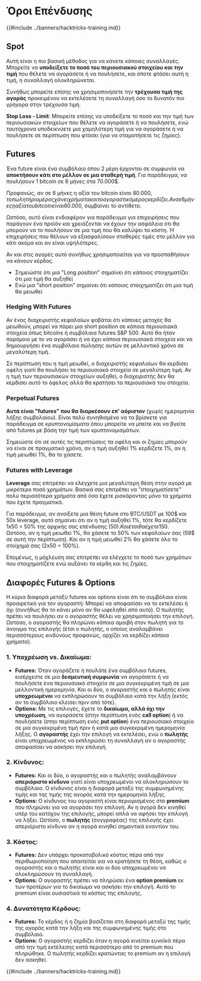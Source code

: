 # Όροι Επένδυσης

{{#include ../banners/hacktricks-training.md}}

## Spot

Αυτή είναι η πιο βασική μέθοδος για να κάνετε κάποιες συναλλαγές. Μπορείτε να **υποδείξετε το ποσό του περιουσιακού στοιχείου και την τιμή** που θέλετε να αγοράσετε ή να πουλήσετε, και όποτε φτάσει αυτή η τιμή, η συναλλαγή ολοκληρώνεται.

Συνήθως μπορείτε επίσης να χρησιμοποιήσετε την **τρέχουσα τιμή της αγοράς** προκειμένου να εκτελέσετε τη συναλλαγή όσο το δυνατόν πιο γρήγορα στην τρέχουσα τιμή.

**Stop Loss - Limit**: Μπορείτε επίσης να υποδείξετε το ποσό και την τιμή των περιουσιακών στοιχείων που θέλετε να αγοράσετε ή να πουλήσετε, ενώ ταυτόχρονα υποδεικνύετε μια χαμηλότερη τιμή για να αγοράσετε ή να πουλήσετε σε περίπτωση που φτάσει (για να σταματήσετε τις ζημίες).

## Futures

Ένα future είναι ένα συμβόλαιο όπου 2 μέρη έρχονται σε συμφωνία να **αποκτήσουν κάτι στο μέλλον σε μια σταθερή τιμή**. Για παράδειγμα, να πουλήσουν 1 bitcoin σε 6 μήνες στα 70.000$.

Προφανώς, αν σε 6 μήνες η αξία του bitcoin είναι 80.000$, το πωλητήριο μέρος χάνει χρήματα και το αγοραστικό μέρος κερδίζει. Αν σε 6 μήνες η αξία του bitcoin είναι 60.000$, συμβαίνει το αντίθετο.

Ωστόσο, αυτό είναι ενδιαφέρον για παράδειγμα για επιχειρήσεις που παράγουν ένα προϊόν και χρειάζονται να έχουν την ασφάλεια ότι θα μπορούν να το πουλήσουν σε μια τιμή που θα καλύψει τα κόστη. Ή επιχειρήσεις που θέλουν να εξασφαλίσουν σταθερές τιμές στο μέλλον για κάτι ακόμα και αν είναι υψηλότερες.

Αν και στις αγορές αυτό συνήθως χρησιμοποιείται για να προσπαθήσουν να κάνουν κέρδος.

* Σημειώστε ότι μια "Long position" σημαίνει ότι κάποιος στοιχηματίζει ότι μια τιμή θα αυξηθεί
* Ενώ μια "short position" σημαίνει ότι κάποιος στοιχηματίζει ότι μια τιμή θα μειωθεί

### Hedging With Futures <a href="#mntl-sc-block_7-0" id="mntl-sc-block_7-0"></a>

Αν ένας διαχειριστής κεφαλαίων φοβάται ότι κάποιες μετοχές θα μειωθούν, μπορεί να πάρει μια short position σε κάποια περιουσιακά στοιχεία όπως bitcoins ή συμβόλαια futures S\&P 500. Αυτό θα ήταν παρόμοιο με το να αγοράσει ή να έχει κάποια περιουσιακά στοιχεία και να δημιουργήσει ένα συμβόλαιο πώλησης αυτών σε μελλοντικό χρόνο σε μεγαλύτερη τιμή.

Σε περίπτωση που η τιμή μειωθεί, ο διαχειριστής κεφαλαίων θα κερδίσει οφέλη γιατί θα πουλήσει τα περιουσιακά στοιχεία σε μεγαλύτερη τιμή. Αν η τιμή των περιουσιακών στοιχείων αυξηθεί, ο διαχειριστής δεν θα κερδίσει αυτό το όφελος αλλά θα κρατήσει τα περιουσιακά του στοιχεία.

### Perpetual Futures

**Αυτά είναι "futures" που θα διαρκέσουν επ' αόριστον** (χωρίς ημερομηνία λήξης συμβολαίου). Είναι πολύ συνηθισμένο να τα βρίσκετε για παράδειγμα σε κρυπτονομίσματα όπου μπορείτε να μπείτε και να βγείτε από futures με βάση την τιμή των κρυπτονομισμάτων.

Σημειώστε ότι σε αυτές τις περιπτώσεις τα οφέλη και οι ζημίες μπορούν να είναι σε πραγματικό χρόνο, αν η τιμή αυξηθεί 1% κερδίζετε 1%, αν η τιμή μειωθεί 1%, θα το χάσετε.

### Futures with Leverage

**Leverage** σας επιτρέπει να ελέγχετε μια μεγαλύτερη θέση στην αγορά με μικρότερο ποσό χρημάτων. Βασικά σας επιτρέπει να "στοιχηματίσετε" πολύ περισσότερα χρήματα από όσα έχετε ρισκάροντας μόνο τα χρήματα που έχετε πραγματικά.

Για παράδειγμα, αν ανοίξετε μια θέση future στο BTC/USDT με 100$ και 50x leverage, αυτό σημαίνει ότι αν η τιμή αυξηθεί 1%, τότε θα κερδίζετε 1x50 = 50% της αρχικής σας επένδυσης (50$). Και έτσι θα έχετε 150$.\
Ωστόσο, αν η τιμή μειωθεί 1%, θα χάσετε το 50% των κεφαλαίων σας (59$ σε αυτή την περίπτωση). Και αν η τιμή μειωθεί 2% θα χάσετε όλο το στοίχημά σας (2x50 = 100%).

Επομένως, η μόχλευση σας επιτρέπει να ελέγχετε το ποσό των χρημάτων που στοιχηματίζετε ενώ αυξάνει τα κέρδη και τις ζημίες.

## Διαφορές Futures & Options

Η κύρια διαφορά μεταξύ futures και options είναι ότι το συμβόλαιο είναι προαιρετικό για τον αγοραστή: Μπορεί να αποφασίσει να το εκτελέσει ή όχι (συνήθως θα το κάνει μόνο αν θα ωφεληθεί από αυτό). Ο πωλητής πρέπει να πουλήσει αν ο αγοραστής θέλει να χρησιμοποιήσει την επιλογή.\
Ωστόσο, ο αγοραστής θα πληρώνει κάποια αμοιβή στον πωλητή για το άνοιγμα της επιλογής (έτσι ο πωλητής, ο οποίος αναλαμβάνει περισσότερους κινδύνους προφανώς, αρχίζει να κερδίζει κάποια χρήματα).

### 1. **Υποχρέωση vs. Δικαίωμα:**

* **Futures:** Όταν αγοράζετε ή πουλάτε ένα συμβόλαιο futures, εισέρχεστε σε μια **δεσμευτική συμφωνία** να αγοράσετε ή να πουλήσετε ένα περιουσιακό στοιχείο σε μια συγκεκριμένη τιμή σε μια μελλοντική ημερομηνία. Και οι δύο, ο αγοραστής και ο πωλητής είναι **υποχρεωμένοι** να εκπληρώσουν το συμβόλαιο κατά την λήξη (εκτός αν το συμβόλαιο κλείσει πριν από τότε).
* **Options:** Με τις επιλογές, έχετε το **δικαίωμα, αλλά όχι την υποχρέωση**, να αγοράσετε (στην περίπτωση ενός **call option**) ή να πουλήσετε (στην περίπτωση ενός **put option**) ένα περιουσιακό στοιχείο σε μια συγκεκριμένη τιμή πριν ή κατά μια συγκεκριμένη ημερομηνία λήξης. Ο **αγοραστής** έχει την επιλογή να εκτελέσει, ενώ ο **πωλητής** είναι υποχρεωμένος να εκπληρώσει τη συναλλαγή αν ο αγοραστής αποφασίσει να ασκήσει την επιλογή.

### 2. **Κίνδυνος:**

* **Futures:** Και οι δύο, ο αγοραστής και ο πωλητής αναλαμβάνουν **απεριόριστο κίνδυνο** γιατί είναι υποχρεωμένοι να ολοκληρώσουν το συμβόλαιο. Ο κίνδυνος είναι η διαφορά μεταξύ της συμφωνημένης τιμής και της τιμής της αγοράς κατά την ημερομηνία λήξης.
* **Options:** Ο κίνδυνος του αγοραστή είναι περιορισμένος στο **premium** που πληρώνει για να αγοράσει την επιλογή. Αν η αγορά δεν κινηθεί υπέρ του κατόχου της επιλογής, μπορεί απλά να αφήσει την επιλογή να λήξει. Ωστόσο, ο **πωλητής** (συγγραφέας) της επιλογής έχει απεριόριστο κίνδυνο αν η αγορά κινηθεί σημαντικά εναντίον του.

### 3. **Κόστος:**

* **Futures:** Δεν υπάρχει προκαταβολικό κόστος πέρα από την περιθωριοποίηση που απαιτείται για να κρατήσετε τη θέση, καθώς ο αγοραστής και ο πωλητής είναι και οι δύο υποχρεωμένοι να ολοκληρώσουν τη συναλλαγή.
* **Options:** Ο αγοραστής πρέπει να πληρώσει ένα **option premium** εκ των προτέρων για το δικαίωμα να ασκήσει την επιλογή. Αυτό το premium είναι ουσιαστικά το κόστος της επιλογής.

### 4. **Δυνατότητα Κέρδους:**

* **Futures:** Το κέρδος ή η ζημία βασίζεται στη διαφορά μεταξύ της τιμής της αγοράς κατά την λήξη και της συμφωνημένης τιμής στο συμβόλαιο.
* **Options:** Ο αγοραστής κερδίζει όταν η αγορά κινείται ευνοϊκά πέρα από την τιμή εκτέλεσης κατά περισσότερο από το premium που πληρώθηκε. Ο πωλητής κερδίζει κρατώντας το premium αν η επιλογή δεν ασκηθεί.

{{#include ../banners/hacktricks-training.md}}
